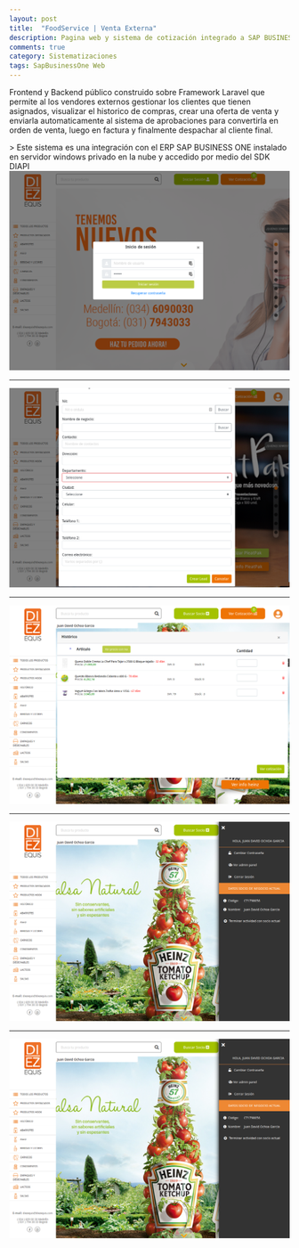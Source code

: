 ```yaml
---
layout: post
title:  "FoodService | Venta Externa"
description: Pagina web y sistema de cotización integrado a SAP BUSINESS ONE
comments: true
category: Sistematizaciones
tags: SapBusinessOne Web
---
```

<p>Frontend y Backend público construido sobre Framework Laravel que permite al los vendores externos gestionar los clientes que tienen asignados, visualizar el historico de compras, crear una oferta de venta y enviarla automaticamente al sistema de aprobaciones para convertirla en orden de venta, luego en factura y finalmente despachar al cliente final.</p>
> Este sistema es una integración con el ERP SAP BUSINESS ONE instalado en servidor windows privado en la nube y accedido por medio del SDK DIAPI

<img src="/public/imgs/proyectos/diezequis5.png" />
<hr>
<img src="/public/imgs/proyectos/diezequis6.png" /> 
<hr>
<img src="/public/imgs/proyectos/diezequis7.png" /> 
<hr>
<img src="/public/imgs/proyectos/diezequis8.png" /> 
<hr>
<img src="/public/imgs/proyectos/diezequis9.png" /> 
